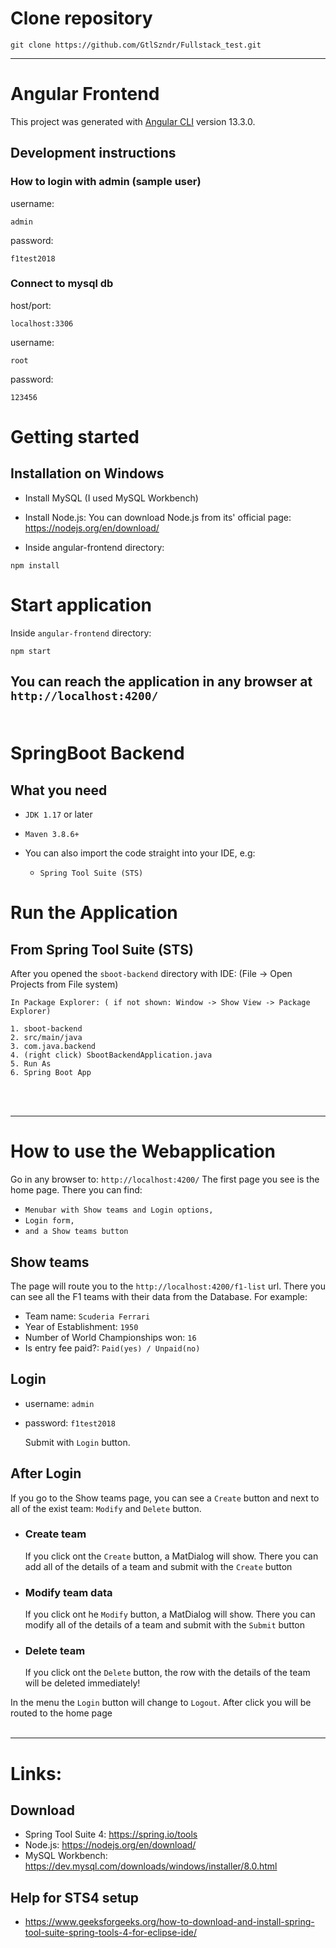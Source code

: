 # Clone repository
````
git clone https://github.com/GtlSzndr/Fullstack_test.git
````
---
# Angular Frontend

This project was generated with [Angular CLI](https://github.com/angular/angular-cli) version 13.3.0.

## Development instructions

### How to login with admin (sample user)

username: 
````
admin
````
password: 
````
f1test2018
````

### Connect to mysql db

host/port:
````
localhost:3306
````
username: 
````
root
````
password: 
````
123456
````

# Getting started

## Installation on Windows
- Install MySQL (I used MySQL Workbench)
- Install Node.js: You can download Node.js from its' official page:
https://nodejs.org/en/download/

- Inside angular-frontend directory:
````
npm install
````

# Start application
Inside `angular-frontend` directory:
````
npm start
````
You can reach the application in any browser at `http://localhost:4200/`
<br/><br/>
---
# SpringBoot Backend

## What you need
- `JDK 1.17` or later

- `Maven 3.8.6+`

- You can also import the code straight into your IDE, e.g:
  - `Spring Tool Suite (STS)`

# Run the Application
## From Spring Tool Suite (STS)

After you opened the `sboot-backend` directory with IDE:
(File -> Open Projects from File system)
````
In Package Explorer: ( if not shown: Window -> Show View -> Package Explorer)

1. sboot-backend
2. src/main/java
3. com.java.backend
4. (right click) SbootBackendApplication.java
5. Run As
6. Spring Boot App
````
<br/><br/>

---
# How to use the Webapplication

Go in any browser to: `http://localhost:4200/`
The first page you see is the home page. There you can find:

- `Menubar with Show teams and Login options,`
- `Login form,`
- `and a Show teams button`

## Show teams

The page will route you to the `http://localhost:4200/f1-list` url.
There you can see all the F1 teams with their data from the Database. For example:
- Team name: `Scuderia Ferrari`
- Year of Establishment: `1950`
- Number of World Championships won: `16`
- Is entry fee paid?: `Paid(yes) / Unpaid(no)`

## Login

- username: `admin`
- password: `f1test2018`

  Submit with `Login` button.

## After Login

  If you go to the Show teams page, you can see a `Create` button and next to all of the exist team: `Modify` and `Delete` button.
  

- ### Create team

  If you click ont the `Create` button, a MatDialog will show. There you can add all of the details of a team and submit with the `Create` button

- ### Modify team data

  If you click ont he `Modify` button, a MatDialog will show. There you can modify all of the details of a team and submit with the `Submit` button

- ### Delete team

  If you click ont the `Delete` button, the row with the details of the team will be deleted immediately!

In the menu the `Login` button will change to `Logout`. After click you will be routed to the home page
<br/><br/>

---
# Links:
## Download
- Spring Tool Suite 4: https://spring.io/tools
- Node.js: https://nodejs.org/en/download/
- MySQL Workbench: https://dev.mysql.com/downloads/windows/installer/8.0.html

## Help for STS4 setup
- https://www.geeksforgeeks.org/how-to-download-and-install-spring-tool-suite-spring-tools-4-for-eclipse-ide/
